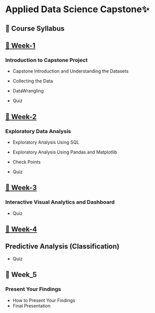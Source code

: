 # Applied Data Science Capstone✨
## 📑 Course Syllabus
## [📅 Week-1](https://github.com/DerartuDagne/IBM-Data-Science-Professional-Certificates/tree/main/10:%20Appliead%20Data%20Science%20Capstone/Week_1_Introduction)

###  Introduction to Capstone Project

- Capstone Introduction and Understanding the Datasets

- Collecting the Data

- DataWrangling

- Quiz

## [📅 Week-2](https://github.com/DerartuDagne/IBM-Data-Science-Professional-Certificates/tree/main/10:%20Appliead%20Data%20Science%20Capstone/Week_2_Exploratory%20Data%20Analysis)

### Exploratory Data Analysis

- Exploratory Analysis Using SQL

- Exploratory Analysis Using Pandas and Matplotlib

- Check Points

- Quiz

## [📅 Week-3](https://github.com/DerartuDagne/IBM-Data-Science-Professional-Certificates/tree/main/10:%20Appliead%20Data%20Science%20Capstone/Week_3_Interactive%20Visual%20Analytics%20and%20Dashboards) 

### Interactive Visual Analytics and Dashboard

- Quiz

 
## [📅 Week-4](https://github.com/DerartuDagne/IBM-Data-Science-Professional-Certificates/tree/main/10:%20Appliead%20Data%20Science%20Capstone/Week_4_Predictive_Analysis)

## Predictive Analysis (Classification)

- Quiz

## 📅 Week_5 

### Present Your Findings

- How to Present Your Findings
- Final Presentation

